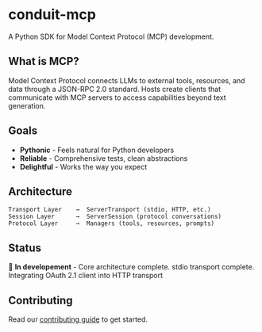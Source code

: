 # conduit-mcp

A Python SDK for Model Context Protocol (MCP) development.

## What is MCP?

Model Context Protocol connects LLMs to external tools, resources, and data through a JSON-RPC 2.0 standard. Hosts create clients that communicate with MCP servers to access capabilities beyond text generation.

## Goals

- **Pythonic** - Feels natural for Python developers
- **Reliable** - Comprehensive tests, clean abstractions
- **Delightful** - Works the way you expect

## Architecture

```
Transport Layer    →  ServerTransport (stdio, HTTP, etc.)
Session Layer      →  ServerSession (protocol conversations)  
Protocol Layer     →  Managers (tools, resources, prompts)
```

## Status

🚧 **In developement** - Core architecture complete. stdio transport complete. Integrating OAuth 2.1 client into HTTP transport

## Contributing

Read our [contributing guide](./contributing.md) to get started.